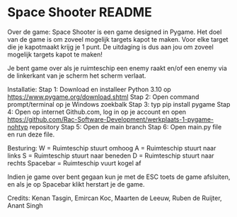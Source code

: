 # Space Shooter README

Over de game: Space Shooter is een game designed in Pygame. Het doel van de game is om zoveel mogelijk targets kapot te maken. Voor elke target die je kapotmaakt krijg je 1 punt. De uitdaging is dus aan jou om zoveel mogelijk targets kapot te maken!

Je bent game over als je ruimteschip een enemy raakt en/of een enemy via de linkerkant van je scherm het scherm verlaat.

Installatie: Stap 1: Download en installeer Python 3.10 op https://www.pygame.org/download.shtml Stap 2: Open command prompt/terminal op je Windows zoekbalk Stap 3: typ pip install pygame Stap 4: Open op internet Github.com, log in op je account en open https://github.com/Rac-Software-Development/werkplaats-1-pygame-nohtyp repository Stap 5: Open de main branch Stap 6: Open main.py file en run deze file.

Besturing: W = Ruimteschip stuurt omhoog A = Ruimteschip stuurt naar links S = Ruimteschip stuurt naar beneden D = Ruimteschip stuurt naar rechts Spacebar = Ruimteschip vuurt kogel af

Indien je game over bent gegaan kun je met de ESC toets de game afsluiten, en als je op Spacebar klikt herstart je de game.

Credits: Kenan Tasgin, Emircan Koc, Maarten de Leeuw, Ruben de Ruijter, Anant Singh